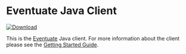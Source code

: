 
# Eventuate Java Client

[ ![Download](https://api.bintray.com/packages/eventuateio-oss/eventuate-maven-release/eventuate-client-java/images/download.svg) ](https://bintray.com/eventuateio-oss/eventuate-maven-release/eventuate-client-java/_latestVersion)

This is the [Eventuate](http://eventuate.io) Java client.
For more information about the client please see the [Getting Started Guide](http://eventuate.io/gettingstartedv2.html).
